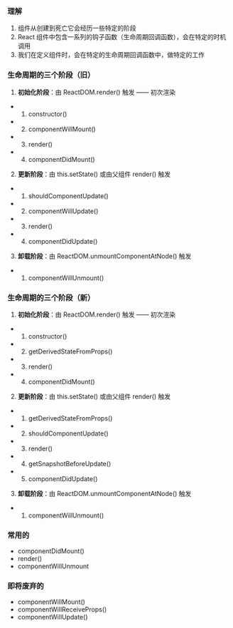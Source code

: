 ### 理解
1. 组件从创建到死亡它会经历一些特定的阶段
2. React 组件中包含一系列的钩子函数（生命周期回调函数），会在特定的时机调用
3. 我们在定义组件时，会在特定的生命周期回调函数中，做特定的工作


### 生命周期的三个阶段（旧）

1. **初始化阶段**：由 ReactDOM.render() 触发 —— 初次渲染
  - 1. constructor()
  - 2. componentWillMount()
  - 3. render()
  - 4. componentDidMount()


2. **更新阶段**：由 this.setState() 或由父组件 render() 触发
  - 1. shouldComponentUpdate()
  - 2. componentWillUpdate()
  - 3. render()
  - 4. componentDidUpdate()


3. **卸载阶段**：由 ReactDOM.unmountComponentAtNode() 触发
  - 1. componentWillUnmount()



### 生命周期的三个阶段（新）

1. **初始化阶段**：由 ReactDOM.render() 触发 —— 初次渲染
  - 1. constructor()
  - 2. getDerivedStateFromProps()
  - 3. render()
  - 4. componentDidMount()


2. **更新阶段**：由 this.setState() 或由父组件 render() 触发
  - 1. getDerivedStateFromProps()
  - 2. shouldComponentUpdate()
  - 3. render()
  - 4. getSnapshotBeforeUpdate()
  - 5. componentDidUpdate()


3. **卸载阶段**：由 ReactDOM.unmountComponentAtNode() 触发
  - 1. componentWillUnmount()


### 常用的
- componentDidMount()
- render()
- componentWillUnmount


### 即将废弃的
- componentWillMount()
- componentWillReceiveProps()
- componentWillUpdate()
